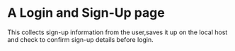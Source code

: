 # A Login and Sign-Up page
This collects sign-up information from the user,saves it up on the local host and check to confirm sign-up details before login.